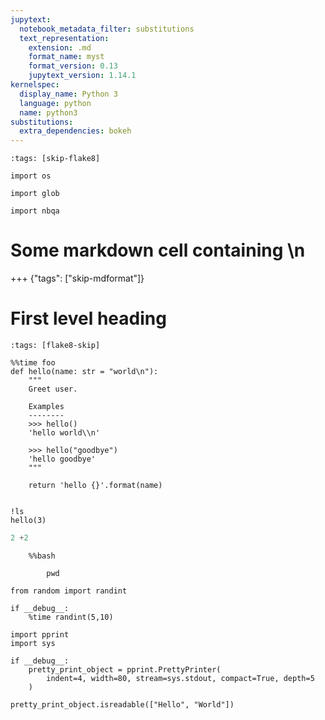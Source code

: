 ```yaml
---
jupytext:
  notebook_metadata_filter: substitutions
  text_representation:
    extension: .md
    format_name: myst
    format_version: 0.13
    jupytext_version: 1.14.1
kernelspec:
  display_name: Python 3
  language: python
  name: python3
substitutions:
  extra_dependencies: bokeh
---
```


```{code-cell} ipython3
:tags: [skip-flake8]

import os

import glob

import nbqa
```

# Some markdown cell containing \\n

+++ {"tags": ["skip-mdformat"]}

# First level heading

```{code-cell} ipython3
:tags: [flake8-skip]

%%time foo
def hello(name: str = "world\n"):
    """
    Greet user.

    Examples
    --------
    >>> hello()
    'hello world\\n'

    >>> hello("goodbye")
    'hello goodbye'
    """

    return 'hello {}'.format(name)


!ls
hello(3)
```

```python
2 +2
```

```{code-cell} ipython3
    %%bash

        pwd
```

```{code-cell} ipython3
from random import randint

if __debug__:
    %time randint(5,10)
```

```{code-cell} ipython3
import pprint
import sys

if __debug__:
    pretty_print_object = pprint.PrettyPrinter(
        indent=4, width=80, stream=sys.stdout, compact=True, depth=5
    )

pretty_print_object.isreadable(["Hello", "World"])
```
